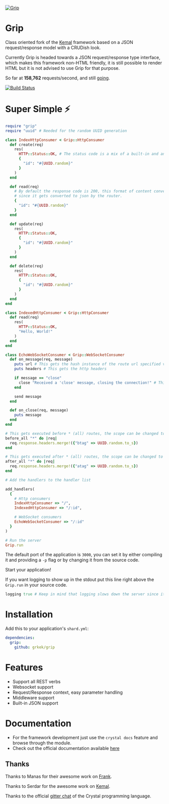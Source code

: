 
[![Grip](https://avatars0.githubusercontent.com/u/44188195?s=200&v=4)](https://github.com/grkek/grip)

# Grip

Class oriented fork of the [Kemal](https://kemalcr.com) framework based on a JSON request/response model with a CRUDish look.

Currently Grip is headed towards a JSON request/response type interface, which makes this framework non-HTML friendly, 
it is still possible to render HTML but it is not advised to use Grip for that purpose.

So far at **158,762** requests/second, and still [going](https://github.com/the-benchmarker/web-frameworks).

[![Build Status](https://travis-ci.org/grkek/grip.svg?branch=master)](https://travis-ci.org/grkek/grip)

# Super Simple ⚡️

```ruby
require "grip"
require "uuid" # Needed for the random UUID generation

class IndexHttpConsumer < Grip::HttpConsumer
  def create(req)
    res(
      HTTP::Status::OK, # The status code is a mix of a built-in and an integer.
      {
        "id": "#{UUID.random}"
      }
    )
  end

  def read(req)
    # By default the response code is 200, this format of content conversion is okay
    # since it gets converted to json by the router.
    {
      "id": "#{UUID.random}"
    }
  end

  def update(req)
    res(
      HTTP::Status::OK,
      {
        "id": "#{UUID.random}"
      }
    )
  end

  def delete(req)
    res(
      HTTP::Status::OK,
      {
        "id": "#{UUID.random}"
      }
    )
  end
end

class IndexedHttpConsumer < Grip::HttpConsumer
  def read(req)
    res(
      HTTP::Status::OK,
      "Hello, World!"
    )
  end
end

class EchoWebSocketConsumer < Grip::WebSocketConsumer
  def on_message(req, message)
    puts url # This gets the hash instance of the route url specified variables
    puts headers # This gets the http headers

    if message == "close"
      close "Received a 'close' message, closing the connection!" # This closes the connection
    end

    send message
  end

  def on_close(req, message)
    puts message
  end
end

# This gets executed before * (all) routes, the scope can be changed to a specific route
before_all "*" do |req|
  req.response.headers.merge!({"btag" => UUID.random.to_s})
end

# This gets executed after * (all) routes, the scope can be changed to a specific route
after_all "*" do |req|
  req.response.headers.merge!({"atag" => UUID.random.to_s})
end

# Add the handlers to the handler list

add_handlers(
  {
    # Http consumers
    IndexHttpConsumer => "/",
    IndexedHttpConsumer => "/:id",

    # WebSocket consumers
    EchoWebSocketConsumer => "/:id"
  }
)

# Run the server
Grip.run
```

The default port of the application is `3000`, 
you can set it by either compiling it and providing a `-p` flag or
by changing it from the source code.

Start your application!

If you want logging to show up in the stdout put this line right above the `Grip.run` in your source code.

```ruby
logging true # Keep in mind that logging slows down the server since it is an IO bound operation
```

# Installation

Add this to your application's `shard.yml`:

```yaml
dependencies:
  grip:
    github: grkek/grip
```

# Features

- Support all REST verbs
- Websocket support
- Request/Response context, easy parameter handling
- Middleware support
- Built-in JSON support

# Documentation

- For the framework development just use the `crystal docs` feature and browse through the module.
- Check out the official documentation available [here](https://github.com/grkek/grip/blob/master/DOCUMENTATION.md)

## Thanks

Thanks to Manas for their awesome work on [Frank](https://github.com/manastech/frank).

Thanks to Serdar for the awesome work on [Kemal](https://github.com/kemalcr/kemal).

Thanks to the official [gitter chat](https://gitter.im/crystal-lang/crystal#) of the Crystal programming language.
